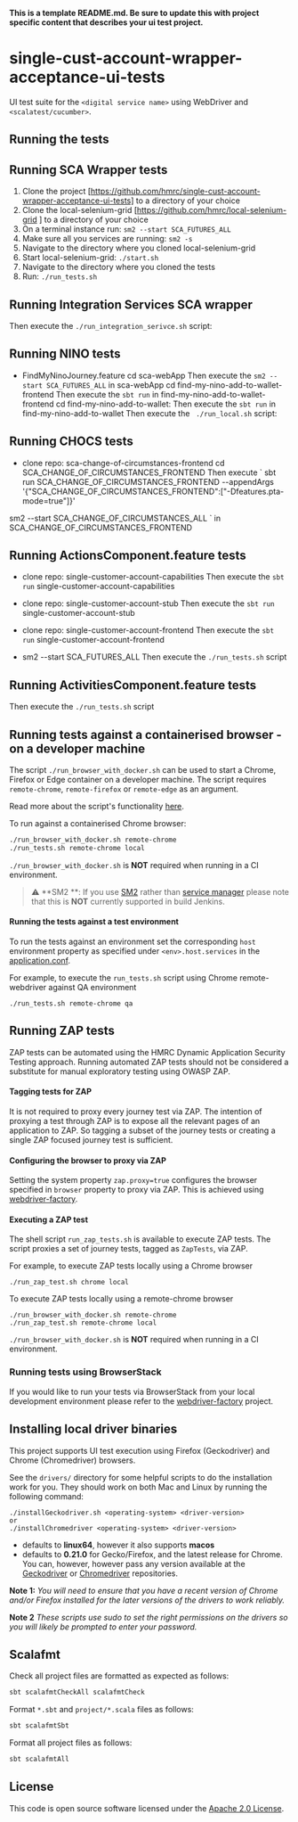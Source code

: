 **This is a template README.md.  Be sure to update this with project specific content that describes your ui test project.**

# single-cust-account-wrapper-acceptance-ui-tests
UI test suite for the `<digital service name>` using WebDriver and `<scalatest/cucumber>`.  

## Running the tests

## Running SCA Wrapper tests
1. Clone the project [https://github.com/hmrc/single-cust-account-wrapper-acceptance-ui-tests]  to a directory of your choice
2. Clone the local-selenium-grid [https://github.com/hmrc/local-selenium-grid ] to a directory of your choice
3. On a terminal instance run: `sm2 --start SCA_FUTURES_ALL`
4. Make sure all  you services are running: `sm2 -s`
5. Navigate to the directory where you cloned local-selenium-grid
6. Start local-selenium-grid: `./start.sh`
7. Navigate to the directory where you cloned the tests
8. Run: `./run_tests.sh`

## Running Integration Services SCA wrapper

Then execute the `./run_integration_serivce.sh` script:

## Running NINO tests

-  FindMyNinoJourney.feature 
   cd sca-webApp
   Then execute the `sm2 --start SCA_FUTURES_ALL` in sca-webApp
   cd find-my-nino-add-to-wallet-frontend
   Then execute the `sbt run` in find-my-nino-add-to-wallet-frontend
   cd find-my-nino-add-to-wallet:
   Then execute the `sbt run` in find-my-nino-add-to-wallet
   Then execute the ` ./run_local.sh` script:

## Running CHOCS tests

- clone repo: sca-change-of-circumstances-frontend
  cd SCA_CHANGE_OF_CIRCUMSTANCES_FRONTEND
  Then execute 
  `  sbt run SCA_CHANGE_OF_CIRCUMSTANCES_FRONTEND --appendArgs '{"SCA_CHANGE_OF_CIRCUMSTANCES_FRONTEND":["-Dfeatures.pta-mode=true"]}'

sm2 --start SCA_CHANGE_OF_CIRCUMSTANCES_ALL  `  in SCA_CHANGE_OF_CIRCUMSTANCES_FRONTEND

## Running ActionsComponent.feature tests

- clone repo: single-customer-account-capabilities
  Then execute the `sbt run` single-customer-account-capabilities
  
- clone repo: single-customer-account-stub
  Then execute the `sbt run` single-customer-account-stub
  
- clone repo: single-customer-account-frontend
  Then execute the `sbt run` single-customer-account-frontend

- sm2 --start SCA_FUTURES_ALL
  Then execute the `./run_tests.sh` script

## Running ActivitiesComponent.feature tests

Then execute the `./run_tests.sh` script


## Running tests against a containerised browser - on a developer machine

The script `./run_browser_with_docker.sh` can be used to start a Chrome, Firefox or Edge container on a developer machine. 
The script requires `remote-chrome`, `remote-firefox` or `remote-edge` as an argument.

Read more about the script's functionality [here](run_browser_with_docker.sh).

To run against a containerised Chrome browser:

```bash
./run_browser_with_docker.sh remote-chrome 
./run_tests.sh remote-chrome local
```

`./run_browser_with_docker.sh` is **NOT** required when running in a CI environment. 

> :warning: **SM2 **: If you use [SM2](https://github.com/hmrc/sm2) rather than [service manager](https://github.com/hmrc/service-manager) please note that this is **NOT** currently supported in build Jenkins.

#### Running the tests against a test environment

To run the tests against an environment set the corresponding `host` environment property as specified under
 `<env>.host.services` in the [application.conf](/src/test/resources/application.conf). 

For example, to execute the `run_tests.sh` script using Chrome remote-webdriver against QA environment 

    ./run_tests.sh remote-chrome qa

## Running ZAP tests

ZAP tests can be automated using the HMRC Dynamic Application Security Testing approach. Running 
automated ZAP tests should not be considered a substitute for manual exploratory testing using OWASP ZAP.

#### Tagging tests for ZAP

It is not required to proxy every journey test via ZAP. The intention of proxying a test through ZAP is to expose all the
 relevant pages of an application to ZAP. So tagging a subset of the journey tests or creating a 
 single ZAP focused journey test is sufficient.

#### Configuring the browser to proxy via ZAP 

Setting the system property `zap.proxy=true` configures the browser specified in `browser` property to proxy via ZAP. 
This is achieved using [webdriver-factory](https://github.com/hmrc/webdriver-factory#proxying-trafic-via-zap).

#### Executing a ZAP test

The shell script `run_zap_tests.sh` is available to execute ZAP tests. The script proxies a set of journey tests, 
tagged as `ZapTests`, via ZAP.  

For example, to execute ZAP tests locally using a Chrome browser

```
./run_zap_test.sh chrome local
```

To execute ZAP tests locally using a remote-chrome browser

```
./run_browser_with_docker.sh remote-chrome 
./run_zap_test.sh remote-chrome local
``` 

`./run_browser_with_docker.sh` is **NOT** required when running in a CI environment.

### Running tests using BrowserStack
If you would like to run your tests via BrowserStack from your local development environment please refer to the [webdriver-factory](https://github.com/hmrc/webdriver-factory/blob/main/README.md/#user-content-running-tests-using-browser-stack) project.

## Installing local driver binaries

This project supports UI test execution using Firefox (Geckodriver) and Chrome (Chromedriver) browsers. 

See the `drivers/` directory for some helpful scripts to do the installation work for you.  They should work on both Mac and Linux by running the following command:

    ./installGeckodriver.sh <operating-system> <driver-version>
    or
    ./installChromedriver <operating-system> <driver-version>

- *<operating-system>* defaults to **linux64**, however it also supports **macos**
- *<driver-version>* defaults to **0.21.0** for Gecko/Firefox, and the latest release for Chrome.  You can, however, however pass any version available at the [Geckodriver](https://github.com/mozilla/geckodriver/tags) or [Chromedriver](http://chromedriver.storage.googleapis.com/) repositories.

**Note 1:** *You will need to ensure that you have a recent version of Chrome and/or Firefox installed for the later versions of the drivers to work reliably.*

**Note 2** *These scripts use sudo to set the right permissions on the drivers so you will likely be prompted to enter your password.*

## Scalafmt

Check all project files are formatted as expected as follows:

```bash
sbt scalafmtCheckAll scalafmtCheck
```

Format `*.sbt` and `project/*.scala` files as follows:

```bash
sbt scalafmtSbt
```

Format all project files as follows:

```bash
sbt scalafmtAll
```

## License

This code is open source software licensed under the [Apache 2.0 License]("http://www.apache.org/licenses/LICENSE-2.0.html").
